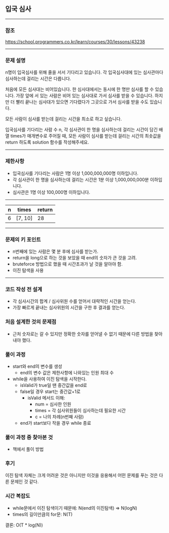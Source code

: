 ## 입국 심사

***
### 참조
https://school.programmers.co.kr/learn/courses/30/lessons/43238

***
### 문제 설명
n명이 입국심사를 위해 줄을 서서 기다리고 있습니다. 각 입국심사대에 있는 심사관마다 심사하는데 걸리는 시간은 다릅니다.

처음에 모든 심사대는 비어있습니다. 한 심사대에서는 동시에 한 명만 심사를 할 수 있습니다. 가장 앞에 서 있는 사람은 비어 있는 심사대로 가서 심사를 받을 수 있습니다. 하지만 더 빨리 끝나는 심사대가 있으면 기다렸다가 그곳으로 가서 심사를 받을 수도 있습니다.

모든 사람이 심사를 받는데 걸리는 시간을 최소로 하고 싶습니다.

입국심사를 기다리는 사람 수 n, 각 심사관이 한 명을 심사하는데 걸리는 시간이 담긴 배열 times가 매개변수로 주어질 때, 모든 사람이 심사를 받는데 걸리는 시간의 최솟값을 return 하도록 solution 함수를 작성해주세요.

***
### 제한사항
- 입국심사를 기다리는 사람은 1명 이상 1,000,000,000명 이하입니다.
- 각 심사관이 한 명을 심사하는데 걸리는 시간은 1분 이상 1,000,000,000분 이하입니다.
- 심사관은 1명 이상 100,000명 이하입니다.

***
| n | times   | return |
|---|---------|--------|
| 6 | [7, 10] | 28     |

***
### 문제의 키 포인트
- n번째에 있는 사람은 몇 분 후에 심사를 받는가.
- return을 long으로 하는 것을 보았을 때 end의 숫자가 큰 것을 고려.
- bruteforce 방법으로 했을 때 시간초과가 날 것을 알아야 함.
- 이진 탐색을 사용

***
### 코드 작성 전 설계
- 각 심사시간의 합계 / 심사위원 수를 얻어서 대략적인 시간을 얻는다.
- 가장 빠르게 끝내는 심사위원의 시간을 구한 후 결과를 얻는다.

### 처음 설계한 것의 문제점
- 근처 숫자로는 갈 수 있지만 정확한 숫자를 얻어낼 수 없기 때문에 다른 방법을 찾아내야 했다.

### 풀이 과정
- start와 end의 변수를 생성
  - end의 변수 값은 제한사항에 나와있는 인원 최대 수
- while을 사용하여 이진 탐색을 시작한다.
  - isValid가 true일 땐 중간값을 end로
  - false일 경우 start는 중간값+1로
    - isValid 메서드 이해:
      - num = 심사한 인원
      - times = 각 심사위원들이 심사하는데 필요한 시간
      - c = 나의 차례(n번째 사람)
  - end가 start보다 작을 경우 while 종료

### 풀이 과정 중 찾아본 것
- 책에서 풀이 방법

### 후기
이진 탐색 자체는 크게 어려운 것은 아니지만 이것을 응용해서 어떤 문제를 푸는 것은 다른 문제인 것 같다.

### 시간 복잡도
- while문에서 이진 탐색이기 때문에: N(end의 이진탐색) => N(logN)
- times의 길이만큼의 for문: N(T)

결론: O(T * log(N))
